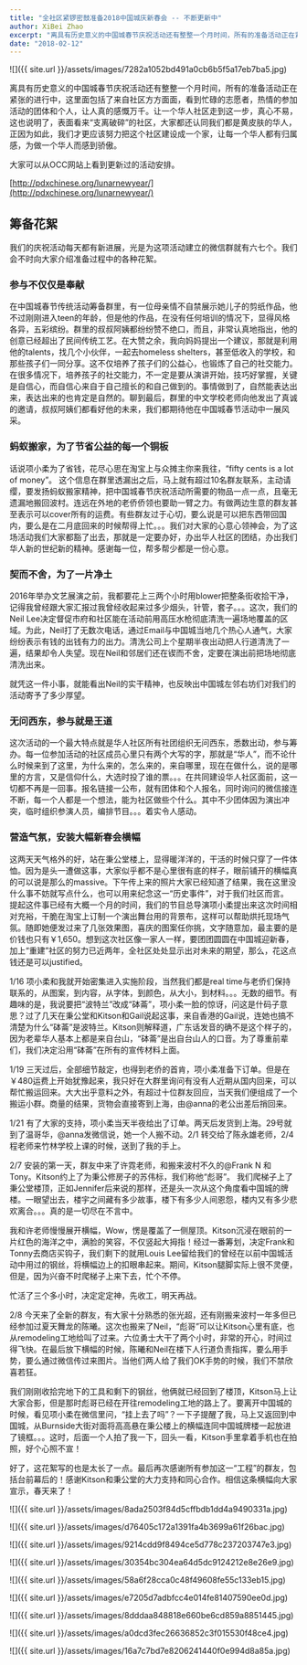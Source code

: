 ```yaml
---
title: "全社区紧锣密鼓准备2018中国城庆新春会 -- 不断更新中"
author: XiBei Zhao
excerpt: "离具有历史意义的中国城春节庆祝活动还有整整一个月时间，所有的准备活动正在紧张的进行中，这里面包括了来自社区方方面面，看到忙碌的志愿者，热情的参加活动的团体和个人，让人真的感慨万千。让一个华人社区走到这一步，真心不易，这也说明了，表面看来“支离破碎”的社区，大家都还认同我们都是黄皮肤的华人，正因为如此，我们才更应该努力把这个社区建设成一个家，让每一个华人都有归属感，为做一个华人而感到骄傲。"
date: "2018-02-12"
---
```


![]({{ site.url }}/assets/images/7282a1052bd491a0cb6b5f5a17eb7ba5.jpg)

离具有历史意义的中国城春节庆祝活动还有整整一个月时间，所有的准备活动正在紧张的进行中，这里面包括了来自社区方方面面，看到忙碌的志愿者，热情的参加活动的团体和个人，让人真的感慨万千。让一个华人社区走到这一步，真心不易，这也说明了，表面看来“支离破碎”的社区，大家都还认同我们都是黄皮肤的华人，正因为如此，我们才更应该努力把这个社区建设成一个家，让每一个华人都有归属感，为做一个华人而感到骄傲。

大家可以从OCC网站上看到更新过的活动安排。

[http://pdxchinese.org/lunarnewyear/](http://pdxchinese.org/lunarnewyear/)

## 筹备花絮

我们的庆祝活动每天都有新进展，光是为这项活动建立的微信群就有六七个。我们会不时向大家介绍准备过程中的各种花絮。

### 参与不仅仅是奉献

在中国城春节传统活动筹备群里，有一位母亲情不自禁展示她儿子的剪纸作品，他不过刚刚进入teen的年龄，但是他的作品，在没有任何培训的情况下，显得风格各异，五彩缤纷。群里的叔叔阿姨都纷纷赞不绝口，而且，非常认真地指出，他的创意已经超出了民间传统工艺。在大赞之余，我向妈妈提出一个建议，那就是利用他的talents，找几个小伙伴，一起去homeless shelters，甚至低收入的学校，和那些孩子们一同分享。这不仅培养了孩子们的公益心，也锻炼了自己的社交能力。在很多情况下，培养孩子的社交能力，不一定是要从演讲开始，技巧好掌握，关键是自信心，而自信心来自于自己擅长的和自己做到的。事情做到了，自然能表达出来，表达出来的也肯定是自然的。聊到最后，群里的中文学校老师向他发出了真诚的邀请，叔叔阿姨们都看好他的未来，我们都期待他在中国城春节活动中一展风采。

### 蚂蚁搬家，为了节省公益的每一个铜板

话说项小柔为了省钱，花尽心思在淘宝上与众摊主你来我往，“fifty cents is a lot of money”。 这个信息在群里透漏出之后，马上就有超过10名群友联系，主动请缨，要发扬蚂蚁搬家精神，把中国城春节庆祝活动所需要的物品一点一点，且毫无遗漏地搬回波村。连远在外地的老侨侨领也要助一臂之力。有做两边生意的群友甚至表示可以cover所有的运费。有些群友过于心切，要么说是可以把东西带回国内，要么是在二月底回来的时候帮得上忙。。。我们对大家的心意心领神会，为了这场活动我们大家都豁了出去，那就是一定要办好，办出华人社区的团结，办出我们华人新的世纪新的精神。感谢每一位，帮多帮少都是一份心意。

### 契而不舍，为了一片净土

2016年举办文艺展演之前，我都要花上三两个小时用blower把整条街收拾干净，记得我曾经跟大家汇报过我曾经收起来过多少烟头，针管，套子。。。这次，我们的Neil Lee决定督促市府和社区能在活动前用高压水枪彻底清洗一遍场地覆盖的区域。为此，Neil打了无数次电话，通过Email与中国城当地几个热心人通气，大家纷纷表示有钱的出钱有力的出力。清洗公司上个星期半夜出动把人行道清洗了一遍，结果却令人失望。现在Neil和邻居们还在锲而不舍，定要在演出前把场地彻底清洗出来。

就凭这一件小事，就能看出Neil的实干精神，也反映出中国城左邻右坊们对我们的活动寄予了多少厚望。

### 无问西东，参与就是王道

这次活动的一个最大特点就是华人社区所有社团组织无问西东，悉数出动，参与筹办。每一位参加活动的社区成员心里只有两个大写的字，那就是“华人”，而不论什么时候来到了这里，为什么来的，怎么来的，来自哪里，现在在做什么，说的是哪里的方言，又是信仰什么，大选时投了谁的票。。。在共同建设华人社区面前，这一切都不再是一回事。报名链接一公布，就有团体和个人报名，同时询问的微信接连不断，每一个人都是一个想法，能为社区做些个什么。其中不少团体因为演出冲突，临时组织参演人员，编排节目。。。着实令人感动。

### 营造气氛，安装大幅新春会横幅

这两天天气格外的好，站在秉公堂楼上，显得暖洋洋的，干活的时候只穿了一件体恤。因为是头一遭做这事，大家似乎都不是心里很有底的样子，眼前铺开的横幅真的可以说是那么的massive。下午传上来的照片大家已经知道了结果，我在这里没什么事不妨就写点什么，也可以用来纪念这一“历史事件”，对于我们社区而言。
提起这件事已经有大概一个月的时间，我们的节目总导演项小柔提出来这次时间相对充裕，干脆在淘宝上订制一个演出舞台用的背景布，这样可以帮助烘托现场气氛。随即她便发过来了几张效果图，喜庆的图案任你挑，文字随意加，最主要的是价钱也只有￥1,650。想到这次社区像一家人一样，要团团圆圆在中国城迎新春，加上“重建”社区的努力已近两年，全社区处处显示出对未来的期望，那么，花这点钱还是可以justified。

1/16 项小柔和我就开始密集进入实施阶段，当然我们都是real time与老侨们保持联系的，从图案，到内容，从字体，到颜色，从大小，到材料。。。无数的细节。有趣味的是，我说要把“波特兰”改成“砵菕”，项小柔一脸的惊讶，问这是什码子意思？过了几天在秉公堂和Kitson和Gail说起这事，来自香港的Gail说，连她也搞不清楚为什么“砵菕”是波特兰。Kitson则解释道，广东话发音的确不是这个样子的，因为老辈华人基本上都是来自台山，“砵菕”是出自台山人的口音。为了尊重前辈们，我们决定沿用“砵菕”在所有的宣传材料上面。

1/19 三天过后，全部细节敲定，也得到老侨的首肯，项小柔准备下订单。但是在￥480运费上开始犹豫起来，我只好在大群里询问有没有人近期从国内回来，可以帮忙搬运回来。大大出乎意料之外，有超过十位群友回应，当天我们便组成了一个搬运小群。商量的结果，货物会直接寄到上海，由@anna的老公出差后捎回来。

1/21 有了大家的支持，项小柔当天半夜给出了订单。两天后发货到上海。29号就到了温哥华，@anna发微信说，她一个人搬不动。2/1 转交给了陈永雄老师，2/4 程老师来竹林学校上课的时候，送到了我的手上。

2/7 安装的第一天，群友中来了许霓老师，和搬来波村不久的@Frank N 和Tony。Kitson约上了为秉公修房子的苏伟标，我们称他“彪哥”。 我们爬梯子上了秉公堂楼顶，正如Jennifer后来说的那样，还是头一次从这个角度看中国城的牌楼。一眼望出去，楼宇之间藏有多少故事，楼下有多少人间恩怨，楼内又有多少悲欢离合。。。真的是一切尽在不言中。

我和许老师慢慢展开横幅，Wow，愣是覆盖了一侧屋顶。Kitson沉浸在眼前的一片红色的海洋之中，满脸的笑容，不仅竖起大拇指！经过一番筹划，决定Frank和Tonny去商店买钩子，我们剩下的就用Louis Lee留给我们的曾经在以前中国城活动中用过的钢丝，将横幅边上的扣眼串起来。期间，Kitson腿脚实际上很不灵便，但是，因为兴奋不时爬梯子上来下去，忙个不停。

忙活了三个多小时，决定定定神，先收工，明天再战。

2/8 今天来了全新的群友，有大家十分熟悉的张光超，还有刚搬来波村一年多但已经参加过夏天舞龙的陈曦。这次也搬来了Neil，“彪哥”可以让Kitson心里有底，也从remodeling工地给叫了过来。六位勇士大干了两个小时，非常的开心，时间过得飞快。在最后放下横幅的时候，陈曦和Neil在楼下人行道负责指挥，要么用手势，要么通过微信传过来图片。当他们两人给了我们OK手势的时候，我们不禁欣喜若狂。

我们刚刚收拾完地下的工具和剩下的钢丝，他俩就已经回到了楼顶，Kitson马上让大家合影，但是那时彪哥已经在开往remodeling工地的路上了。要离开中国城的时候，看见项小柔在微信里问，“挂上去了吗”？一下子提醒了我，马上又返回到中国城，从Burnside大街对面将高高悬在秉公楼上的横幅连同中国城牌楼一起放进了镜框。。。这时，后面一个人拍了我一下，回头一看，Kitson手里拿着手机也在拍照，好个心照不宣！

好了，这花絮写的也是太长了一点。最后再次感谢所有参加这一“工程”的群友，包括台前幕后的！感谢Kitson和秉公堂的大力支持和同心合作。相信这条横幅向大家宣示，春天来了！

![]({{ site.url }}/assets/images/8ada2503f84d5cffbdb1dd4a9490331a.jpg)

![]({{ site.url }}/assets/images/d76405c172a1391fa4b3699a61f26bac.jpg)

![]({{ site.url }}/assets/images/9214cdd9f8494ce5d778c237203747e3.jpg)

![]({{ site.url }}/assets/images/30354bc304ea64d5dc9124212e8e26e9.jpg)

![]({{ site.url }}/assets/images/58a6f28cca0c48f49608fe55c133eb15.jpg)

![]({{ site.url }}/assets/images/e7205d7adbfcc4e014fe81407590ee0d.jpg)

![]({{ site.url }}/assets/images/8dddaa848818e660be6cd859a8851445.jpg)

![]({{ site.url }}/assets/images/a0dcd3fec26636852c3f015530f48ce4.jpg)

![]({{ site.url }}/assets/images/16a7c7bd7e8206241440f0e994d8a85a.jpg)
